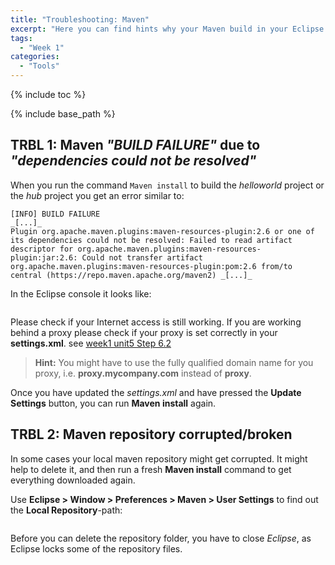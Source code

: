 ```yaml
---
title: "Troubleshooting: Maven"
excerpt: "Here you can find hints why your Maven build in your Eclipse IDE isn't working"
tags:
  - "Week 1"
categories:
  - "Tools"
---
```


<a name="top"/>

{% include toc %}

{% include base_path %}

## TRBL 1: Maven _"BUILD FAILURE"_ due to _"dependencies could not be resolved"_

When you run the command `Maven install` to build the _helloworld_ project or the _hub_ project you get an error similar to:

    [INFO] BUILD FAILURE
    _[...]_
    Plugin org.apache.maven.plugins:maven-resources-plugin:2.6 or one of its dependencies could not be resolved: Failed to read artifact descriptor for org.apache.maven.plugins:maven-resources-plugin:jar:2.6: Could not transfer artifact org.apache.maven.plugins:maven-resources-plugin:pom:2.6 from/to central (https://repo.maven.apache.org/maven2) _[...]_

In the Eclipse console it looks like:

  <img src="{{base_path}}/troubleshooting/images/trbl-mvn/pic01--devnotresolved.png" alt="" with="640px" />

Please check if your Internet access is still working. If you are working behind a proxy please check if your proxy is set correctly in your **settings.xml**.  see [week1 unit5 Step 6.2]({{base_path}}/week-1/unit-5#configure-proxy-for-maven)

> **Hint:** You might have to use the fully qualified domain name for you proxy, i.e. **proxy.mycompany.com** instead of **proxy**.

Once you have updated the _settings.xml_ and have pressed the **Update Settings** button, you can run **Maven install** again.

## TRBL 2: Maven repository corrupted/broken

In some cases your local maven repository might get corrupted. It might help to delete it, and then run a fresh **Maven install** command to get everything downloaded again.

Use **Eclipse > Window > Preferences > Maven > User Settings** to find out the **Local Repository**-path:

  <img src="{{base_path}}/troubleshooting/images/trbl-mvn/pic02--repopath.png" alt="" with="640px" />

Before you can delete the repository folder, you have to close _Eclipse_, as Eclipse locks some of the repository files.
